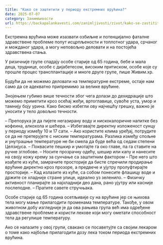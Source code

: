 ```yaml
---
title: "Како се заштитити у периоду екстремних врућина?"
date: 2025-07-07
category: Занимљивости
url: https://backapalankavesti.com/zanimljivosti/zivot/kako-se-zastititi-u-periodu-ekstremnih-vrucina/
---
```


Екстремна врућина може изазвати озбиљне и потенцијално фаталне здравствене проблеме попут исцрпљености и топлотног удара, срчаног и можданог удара, а могу неповољно деловати и на постојећа здравствена стања.

У ризичније групе спадају особе старије од 65 година, бебе и мала деца, труднице, особе с дијабетесом, високим притиском, особе које су прошле процес трансплантације и многе друге групе, пише Живим.хр.

Будући да не можемо деловати на температурне екстреме, остаје нам само да се адекватно припремимо за велике врућине.

Знојењем губимо више течности због чега долази до дехидрације што можемо приметити кроз осећај жеђи, вртоглавице, сувоће уста, умор и тамнију боју урина. Како бисмо избегли ову најчешћу грешку, важно је уносити у тело довољно течности.

– Препорука је да пијете негазирану воду и нискокалоричне напитке без кофеина, алкохола и шећера.
– Избегавајте директну изложеност сунцу у периоду између 10 и 17 сати.
– Ако користите клима уређај, потрудите се да не претерујете с ниским температурама. Разлика између спољне и унутрашње температуре не би смела да буде већа од седам степени Целзијуса.
– Поквасите пешкир и умотајте га око главе, па га ставите на ручне зглобове.
– Носите прозрачну одећу, шешир или капу и нанесите на своју кожу крему за сунчање са заштитним фактором
– Пре него што изађете из куће, замрачите просторије да бисте спречили продирање врућине директно кроз прозоре, а предвече и ујутру пролуфтирајте просторије.
– Кад излазите из куће, са собом понесите флашицу воде и држите се хладније стране улице, идеално уз зеленило.
– Физичку активност планирајте за најхладнији део дана, рано ујутру или касније послеподне.
– Пратите савете стручњака.

Особе старије од 65 година осетљивије су на врућине јер се њихова тела могу мање прилагодити променама температуре. Такође, у овом животном добу изгледније је да ова рањива група већ има одређене здравствене проблеме и користи лекове који могу ометати способност тела да регулише температуру.

Ако се налазите у овој групи, свакако се посаветујте са својим лекаром о томе како најбоље прилагодити дозу лека током периода екстремних врућина.
